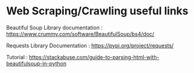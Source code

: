 # Web Scraping/Crawling useful links

Beautiful Soup Library documentation : https://www.crummy.com/software/BeautifulSoup/bs4/doc/

Requests Library Documentation : https://pypi.org/project/requests/

Tutorial : https://stackabuse.com/guide-to-parsing-html-with-beautifulsoup-in-python
